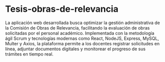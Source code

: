 # Tesis-obras-de-relevancia
La aplicación web desarrollada busca optimizar la gestión administrativa de la Comisión de Obras de Relevancia, facilitando la evaluación de obras solicitadas por el personal académico. Implementada con la metodología ágil Scrum y tecnologías modernas como React, NodeJS, Express, MySQL, Multer y Axios, la plataforma permite a los docentes registrar solicitudes en línea, adjuntar documentos digitales y monitorear el progreso de sus trámites en tiempo real.
